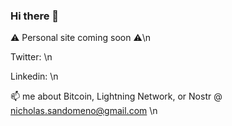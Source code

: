 ### Hi there 👋

⚠️ Personal site coming soon ⚠️\n

Twitter: [
](https://twitter.com/NickSandomeno)\n

Linkedin: [
](https://www.linkedin.com/in/nicholas-sandomeno-5858b5125/)\n

📫  me about Bitcoin, Lightning Network, or Nostr @ nicholas.sandomeno@gmail.com \n
<!--
**Nsandomeno/Nsandomeno** is a ✨ _special_ ✨ repository because its `README.md` (this file) appears on your GitHub profile.

Here are some ideas to get you started:

- 🔭 I’m currently working on ...
- 🌱 I’m currently learning ...
- 👯 I’m looking to collaborate on ...
- 🤔 I’m looking for help with ...
- 💬 Ask me about ...
- 📫 How to reach me: ...
- 😄 Pronouns: ...
- ⚡ Fun fact: ...
-->
